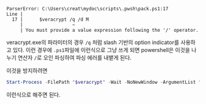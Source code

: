 ```
ParserError: C:\Users\creat\mydoc\scripts\.pwsh\pack.ps1:17
Line |
  17 |      $veracrypt /q /d M
     |                  ~
     | You must provide a value expression following the '/' operator.
```

veracrypt.exe의 파라미터의 경우 `/q` 처럼 slash 기반의 option indicator를 사용하고 있다. 이런 경우에 `.ps1`파일에 이런식으로 그냥 쓰게 되면 powershell은 이것을 나누기 연산자 `/`로 오인 파싱하여 파싱 에러를 내뱉게 된다. 

이것을 방지하려면 
```powershell
Start-Process -FilePath "$veracrypt" -Wait -NoNewWindow -ArgumentList "/q /d M"
```
이런식으로 해주면 된다. 
